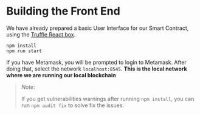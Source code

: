 # Building the Front End

We have already prepared a basic User Interface for our Smart Contract, using the [Truffle React box](https://www.trufflesuite.com/boxes/react).

```
npm install
npm run start
```

If you have Metamask, you will be prompted to login to Metamask.
After doing that, select the network `localhost:8545`. **This is the local network where we are running our local blockchain**

> *Note*:
> 
> If you get vulnerabilities warnings after running `npm install`, you can
> run `npm audit fix` to solve fix the issues.
